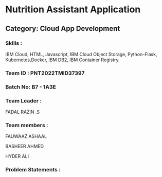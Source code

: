 # Nutrition Assistant Application
<!--Batch:  -->
## Category: Cloud App Development

### Skills :

IBM Cloud, HTML, Javascript, IBM Cloud Object Storage, Python-Flask, Kubernetes,Docker, IBM DB2, IBM Container Registry.


### Team ID : PNT2022TMID37397

### Batch No: B7 - 1A3E

### Team Leader : 
FADAL RAZIN .S

### Team members : 
FAUWAAZ ASHAAL

BASHEER AHMED

HYDER ALI

### Problem Statements :

